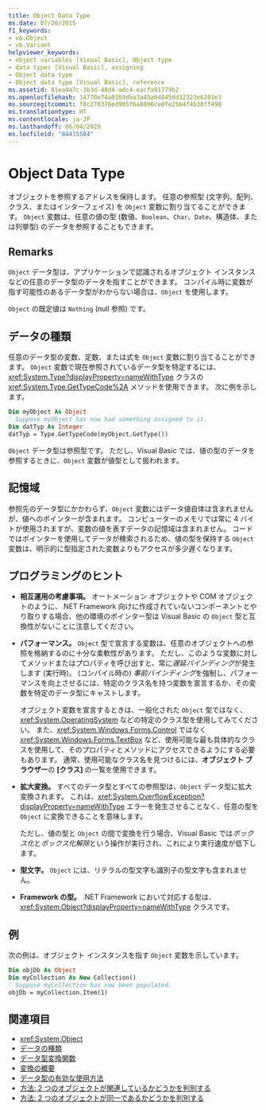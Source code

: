 ```yaml
---
title: Object Data Type
ms.date: 07/20/2015
f1_keywords:
- vb.Object
- vb.Variant
helpviewer_keywords:
- object variables [Visual Basic], Object type
- data types [Visual Basic], assigning
- Object data type
- Object data type [Visual Basic], reference
ms.assetid: 61ea4a7c-3b3d-48d4-adc4-eacfa91779b2
ms.openlocfilehash: 14770e74a0169dba3a45a04845dd32323e6201e3
ms.sourcegitcommit: f8c270376ed905f6a8896ce0fe25b4f4b38ff498
ms.translationtype: HT
ms.contentlocale: ja-JP
ms.lasthandoff: 06/04/2020
ms.locfileid: "84415584"
---
```

# <a name="object-data-type"></a>Object Data Type

オブジェクトを参照するアドレスを保持します。 任意の参照型 (文字列、配列、クラス、またはインターフェイス) を `Object` 変数に割り当てることができます。 `Object` 変数は、任意の値の型 (数値、`Boolean`、`Char`、`Date`、構造体、または列挙型) のデータを参照することもできます。

## <a name="remarks"></a>Remarks

`Object` データ型は、アプリケーションで認識されるオブジェクト インスタンスなどの任意のデータ型のデータを指すことができます。 コンパイル時に変数が指す可能性のあるデータ型がわからない場合は、`Object` を使用します。

`Object` の既定値は `Nothing` (null 参照) です。

## <a name="data-types"></a>データの種類

任意のデータ型の変数、定数、または式を `Object` 変数に割り当てることができます。 `Object` 変数で現在参照されているデータ型を特定するには、<xref:System.Type?displayProperty=nameWithType> クラスの <xref:System.Type.GetTypeCode%2A> メソッドを使用できます。 次に例を示します。

```vb
Dim myObject As Object
' Suppose myObject has now had something assigned to it.
Dim datTyp As Integer
datTyp = Type.GetTypeCode(myObject.GetType())
```

`Object` データ型は参照型です。 ただし、Visual Basic では、値の型のデータを参照するときに、`Object` 変数が値型として扱われます。

## <a name="storage"></a>記憶域

参照先のデータ型にかかわらず、`Object` 変数にはデータ値自体は含まれませんが、値へのポインターが含まれます。 コンピューターのメモリでは常に 4 バイトが使用されますが、変数の値を表すデータの記憶域は含まれません。 コードではポインターを使用してデータが検索されるため、値の型を保持する `Object` 変数は、明示的に型指定された変数よりもアクセスが多少遅くなります。

## <a name="programming-tips"></a>プログラミングのヒント

- **相互運用の考慮事項。** オートメーション オブジェクトや COM オブジェクトのように、.NET Framework 向けに作成されていないコンポーネントとやり取りする場合、他の環境のポインター型は Visual Basic の `Object` 型と互換性がないことに注意してください。

- **パフォーマンス。** `Object` 型で宣言する変数は、任意のオブジェクトへの参照を格納するのに十分な柔軟性があります。 ただし、このような変数に対してメソッドまたはプロパティを呼び出すと、常に*遅延バインディング*が発生します (実行時)。 (コンパイル時の) *事前バインディング*を強制し、パフォーマンスを向上させるには、特定のクラス名を持つ変数を宣言するか、その変数を特定のデータ型にキャストします。

  オブジェクト変数を宣言するときは、一般化された `Object` 型ではなく、<xref:System.OperatingSystem> などの特定のクラス型を使用してみてください。 また、<xref:System.Windows.Forms.Control> ではなく <xref:System.Windows.Forms.TextBox> など、使用可能な最も具体的なクラスを使用して、そのプロパティとメソッドにアクセスできるようにする必要もあります。 通常、使用可能なクラス名を見つけるには、**オブジェクト ブラウザー**の **[クラス]** の一覧を使用できます。

- **拡大変換。** すべてのデータ型とすべての参照型は、`Object` データ型に拡大変換されます。 これは、<xref:System.OverflowException?displayProperty=nameWithType> エラーを発生させることなく、任意の型を `Object` に変換できることを意味します。

  ただし、値の型と `Object` の間で変換を行う場合、Visual Basic では*ボックス化*と*ボックス化解除*という操作が実行され、これにより実行速度が低下します。

- **型文字。** `Object` には、リテラルの型文字も識別子の型文字も含まれません。

- **Framework の型。** .NET Framework において対応する型は、<xref:System.Object?displayProperty=nameWithType> クラスです。

## <a name="example"></a>例

次の例は、オブジェクト インスタンスを指す `Object` 変数を示しています。

```vb
Dim objDb As Object
Dim myCollection As New Collection()
' Suppose myCollection has now been populated.
objDb = myCollection.Item(1)
```

## <a name="see-also"></a>関連項目

- <xref:System.Object>
- [データの種類](index.md)
- [データ型変換関数](../functions/type-conversion-functions.md)
- [変換の概要](../keywords/conversion-summary.md)
- [データ型の有効な使用方法](../../programming-guide/language-features/data-types/efficient-use-of-data-types.md)
- [方法: 2 つのオブジェクトが関連しているかどうかを判別する](../../programming-guide/language-features/variables/how-to-determine-whether-two-objects-are-related.md)
- [方法: 2 つのオブジェクトが同一であるかどうかを判別する](../../programming-guide/language-features/variables/how-to-determine-whether-two-objects-are-identical.md)
